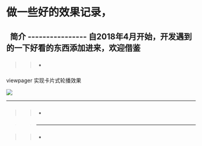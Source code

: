 # 做一些好的效果记录，

 
简介 ----------------
自2018年4月开始，开发遇到的一下好看的东西添加进来，欢迎借鉴
-----------
>
>>* ### 
viewpager 实现卡片式轮播效果
>
![](https://img-blog.csdn.net/20160827123523149?watermark/2/text/aHR0cDovL2Jsb2cuY3Nkbi5uZXQv/font/5a6L5L2T/fontsize/400/fill/I0JBQkFCMA==/dissolve/70/gravity/Center)  
 
-------------

>>* ### 
 
>>---------

>>* ### 

 >>>
 
